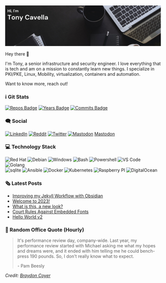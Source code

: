 ![Header Image](./assets/header2.png)

Hey there :wave:

I'm Tony, a senior infrastructure and security engineer. I love everything that is tech and am on a mission to constantly learn new things.  I specialize in PKI/PKE, Linux, Mobility, virtualization, containers and automation. 

Want to know more, reach out! 

### ℹ️ Git Stats
[![Repos Badge](https://badges.pufler.dev/repos/acavella)](https://badges.pufler.dev)
[![Years Badge](https://badges.pufler.dev/years/acavella)](https://badges.pufler.dev)
[![Commits Badge](https://badges.pufler.dev/commits/monthly/acavella)](https://badges.pufler.dev)

### 🗨️ Social
[![LinkedIn](https://img.shields.io/badge/-LinkedIn-0A66C2?logo=linkedin&logoColor=white)](https://www.linkedin.com/in/cavella/)
[![Reddit](https://img.shields.io/badge/-Reddit-FF4500?logo=Reddit&logoColor=white)](https://www.reddit.com/user/acavella)
[![Twitter](https://img.shields.io/badge/-Twitter-1DA1F2?logo=twitter&logoColor=white)](https://twitter.com/s0lution_)
<a rel="me" href="https://fosstodon.org/@s0lution">![Mastodon](https://img.shields.io/badge/-Mastodon-1DA1F2?logo=Mastodon&logoColor=white)</a>
<a rel="me" href="https://fosstodon.org/@s0lution">Mastodon</a>

### 💻 Technology Stack
![Red Hat](https://img.shields.io/badge/OS-Red%20Hat-informational?style=flat&logo=redhat&logoColor=white&color=2bbc8a)
![Debian](https://img.shields.io/badge/OS-Debian-informational?style=flat&logo=Debian&logoColor=white&color=2bbc8a)
![Windows](https://img.shields.io/badge/OS-Windows-informational?style=flat&logo=Windows&logoColor=white&color=2bbc8a)
![Bash](https://img.shields.io/badge/Shell-Bash-informational?style=flat&logo=Bash&logoColor=white&color=2bbc8a)
![Powershell](https://img.shields.io/badge/Shell-Powershell-informational?style=flat&logo=Powershell&logoColor=white&color=2bbc8a)
![VS Code](https://img.shields.io/badge/Editor-VS%20Code-informational?style=flat&logo=visualstudiocode&logoColor=white&color=2bbc8a)
![Golang](https://img.shields.io/badge/Code-Golang-informational?style=flat&logo=Go&logoColor=white&color=2bbc8a)\
![sqlite](https://img.shields.io/badge/Tools-sqlite-informational?style=flat&logo=sqlite&logoColor=white&color=2bbc8a)
![Ansible](https://img.shields.io/badge/Tools-Ansible-informational?style=flat&logo=Ansible&logoColor=white&color=2bbc8a)
![Docker](https://img.shields.io/badge/Tools-Docker-informational?style=flat&logo=Docker&logoColor=white&color=2bbc8a)
![Kubernetes](https://img.shields.io/badge/Tools-Kubernetes-informational?style=flat&logo=Kubernetes&logoColor=white&color=2bbc8a)
![Raspberry PI](https://img.shields.io/badge/Stack-Raspberry%20PI-informational?style=flat&logo=raspberrypi&logoColor=white&color=2bbc8a)
![DigitalOcean](https://img.shields.io/badge/Stack-DigitalOcean-informational?style=flat&logo=DigitalOcean&logoColor=white&color=2bbc8a)

### 🗞️ Latest Posts
<!-- BLOG-POST-LIST:START -->
- [Improving my Jekyll Workflow with Obsidian](https://cavella.com/development/2023/01/11/jekyll-workflow-with-obsidian.html)
- [Welcome to 2023!](https://cavella.com/news/2023/01/02/welcome-to-2023.html)
- [What is this, a new look?](https://cavella.com/site-development/2022/12/11/a-new-look.html)
- [Court Rules Against Embedded Fonts](https://cavella.com/news/2022/02/01/gdpr-stop-embedding-google-fonts.html)
- [Hello World v2](https://cavella.com/site-development/2022/01/19/hello-world-v2.html)
<!-- BLOG-POST-LIST:END --> 

### 📢 Random Office Quote (Hourly)
> <p>It's performance review day, company-wide. Last year, my performance review started with Michael asking me what my hopes and dreams were, and it ended with him telling me he could bench-press 190 pounds. So, I don't really know what to expect.</p>
> <p>- Pam Beesly</p>

*Credit: [Braydon Coyer](https://github.com/braydoncoyer/braydoncoyer)*

